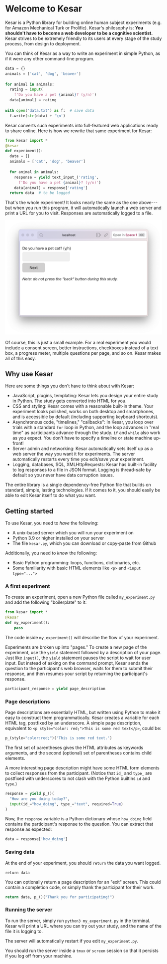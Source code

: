 # Welcome to Kesar

Kesar is a Python library for building online human subject experiments (e.g. for Amazon Mechanical Turk or Prolific). Kesar's philosophy is: **You shouldn't have to become a web developer to be a cognitive scientist.** Kesar strives to be extremely friendly to its users at every stage of the study process, from design to deployment.

You can think of Kesar as a way to write an experiment in simple Python, as if it were any other command-line program.
```python
data = {}
animals = ['cat', 'dog', 'beaver']

for animal in animals:
  rating = input(
    f'Do you have a pet {animal}? (y/n)')
  data[animal] = rating

with open('data.txt') as f:  # save data
  f.write(str(data) + '\n')
```
Kesar converts such experiments into full-featured web applications ready to share online. Here is how we rewrite that same experiment for Kesar:

```python
from kesar import *
@kesar
def experiment():
  data = {}
  animals = ['cat', 'dog', 'beaver']

  for animal in animals:
    response = yield text_input_('rating',
      f'Do you have a pet {animal}? (y/n)')
    data[animal] = response['rating']
  return data  # to be logged
```
That's the whole experiment! It looks nearly the same as the one above---but when you run this program, it will automatically launch a web server and print a URL for you to visit. Responses are automatically logged to a file.

![A screenshot of Kesar running in a web browser.](screenshot.png)

Of course, this is just a small example. For a real experiment you would include a consent screen, better instructions, checkboxes instead of a text box, a progress meter, multiple questions per page, and so on. Kesar makes all of this easy.

## Why use Kesar

Here are some things you don't have to think about with Kesar:

+ JavaScript, plugins, templating: Kesar lets you design your entire study in Python. The study gets converted into HTML for you.
+ CSS and styling: Kesar comes with a reasonable built-in theme. Your experiment looks polished, works on both desktop and smartphones, and is accessible by default (including supporting keyboard shortcuts).
+ Asynchronous code, "timelines," "callbacks": In Kesar, you loop over trials with a standard `for` loop in Python, and the loop advances in "real time" as participants advance through the study. `if` and `while` also work as you expect. You don't have to specify a timeline or state machine up-front!
+ Server admin and networking: Kesar automatically sets itself up as a web server the way you want it for experiments. The server automatically restarts every time you edit/save your experiment.
+ Logging, databases, SQL, XMLHttpRequests: Kesar has built-in facility to log responses to a file in JSON format. Logging is thread-safe by default so you never have data corruption issues.

The entire library is a single dependency-free Python file that builds on standard, simple, lasting technologies. If it comes to it, you should easily be able to edit Kesar itself to do what you want.

## Getting started

To use Kesar, you need to _have_ the following:
+ A unix-based server which you will run your experiment on
+ Python 3.9 or higher installed on your server
+ The file `kesar.py`, which you can download or copy-paste from Github

Additionally, you need to _know_ the following:
+ Basic Python programming: loops, functions, dictionaries, etc.
+ Some familiarity with basic HTML elements like `<p>` and `<input type="...">`

### A first experiment

To create an experiment, open a new Python file called `my_experiment.py` and add the following "boilerplate" to it:

```python
from kesar import *
@kesar
def my_experiment():
	pass
```

The code inside `my_experiment()` will describe the flow of your experiment.

Experiments are broken up into "pages." To create a new page of the experiment, use the `yield` statement followed by a description of your page. Just like `input()`, the `yield` statement pauses the script to wait for user input. But instead of asking on the command prompt, Kesar sends the question to the participant's web browser, waits for them to submit their response, and then resumes your script by returning the participant's response.

```python
participant_response = yield page_description
```

### Page descriptions

Page descriptions are essentially HTML, but written using Python to make it easy to construct them programmatically. Kesar creates a variable for each HTML tag, postfixed by an underscore. A simple page description, equivalent to `<p style="color: red;">This is some red text</p>`, could be:

```python
p_(style="color:red;")('This is some red text.')
```

The first set of parentheses gives the HTML attributes as keywords arguments, and the second (optional) set of parentheses contains child elements.

A more interesting page description might have some HTML form elements to collect responses from the participant. (Notice that `id_` and `type_` are postfixed with underscores to not clash with the Python builtins `id` and `type`.)

```python
response = yield p_()(
  "How are you doing today?",
  input(id_="how_doing", type_="text", required=True)
)
```

Now, the `response` variable is a Python dictionary whose `how_doing` field contains the participant's response to the question. You can extract that response as expected:

```python
data = response['how_doing']
```

### Saving data

At the end of your experiment, you should `return` the data you want logged.

```
return data
```

You can optionally return a page description for an "exit" screen. This could contain a completion code, or simply thank the participant for their work.

```python
return data, p_()("Thank you for participating!")
```

### Running the server

To run the server, simply run `python3 my_experiment.py` in the terminal. Kesar will print a URL where you can try out your study, and the name of the file it is logging to.

The server will automatically restart if you edit `my_experiment.py`.

You should run the server inside a `tmux` or `screen` session so that it persists if you log off from your machine.
